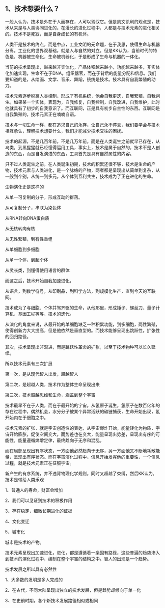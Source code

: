<h2>1、技术想要什么？</h2><p data-pid="3Z7KfdUE">一般人认为，技术是外在于人而存在，人可以驾驭它。但是凯文凯利的观点是，技术从来是与人类协同进化的，在漫长的进化过程中，人都是与技术元素的进化相关的。技术不是死寂，而是自身成长的有机体。</p><p data-pid="aWy9GInc">人类不是技术的终点，而是中点，工业文明的元命题，在于我思，使得生命与机器分离。工业化的世界观基础，就是人与自然的对立。但是KK认为，当前时代的特色是，机器被生命化，生命被机器化，于是形成了生命与机器的一体化。</p><p data-pid="WWBeNeWh">当前的技术呈现出，越来越非实体化，产品体积越来越小，功能越来越多，非实体化加速实现，生命不在于DNA，组织器官，而在于背后的能量分配和信息。我们要知道的是，从绘画、文学、音乐、舞蹈，统统是技术。技术具有自我繁殖的动力。</p><p data-pid="NV4vgN1n">技术元素逐步脱离人类控制，形成了有机系统，他会自我更迭，自我繁殖，自我创生。如果某一个实体，表现为，自我修复，自我控制，自我改进，自我维护，此时他就具有了初步的自我意识了。而互联网，正是具有初步自主性的东西。互联网是自我繁殖的，技术元素正在喃喃自语。</p><p data-pid="kSQg1aUQ">技术与一切生命一样，都在追求自己的永存，让自己永不停息，我们要学会与技术相互承认，理解技术想要什么，我们才能减少技术交往的困扰。</p><p data-pid="cE-Jw6rJ">技术的起源，不是几百年前，不是几万年前，而是在人类诞生之前就早已存在，从鸟类，到黑猩猩就已经懂得运用工具，事实上，技术是属于自然的，技术不是人创造的东西，而是自发演进的东西，工具首先是具有自然属性的内容。</p><p data-pid="0w8gnplz">只不过人类诞生之前，在人类诞生初期，技术的积累还很不够，技术是生命的产物，技术元素与人类进化，是一个脉络的产物，两者都是呈现出从简单到复杂，从一般到个别，从统一到多元，从个体到互利共生，技术成为了正在进化的生命。</p><p data-pid="dLW0kREa">生物演化史是这样的</p><p data-pid="SPhfqWGJ">从单一可复制的分子，形成互动的群落。</p><p data-pid="v5Uett6M">从可复制分子，串联为染色体</p><p data-pid="iePshDZh">从RNA转向DNA蛋白质</p><p data-pid="VxD_lgjw">从无核转向有核</p><p data-pid="yP5zVLLv">从无性繁殖，到有性重组</p><p data-pid="N1dSimFB">从单细胞到多细胞</p><p data-pid="WKRCDIy2">从单一个体，到超个体</p><p data-pid="ZAvI0gHR">从灵长类，到懂得使用语言的群体</p><p data-pid="eMuFlTLZ">而这之后，技术开始自我加速进化，</p><p data-pid="JvOyz5b4">从语言，到数学符号，从印刷品，到科学方法，到规模化生产，直到今天的互联网。</p><p data-pid="w-W5wDG2">技术成为了与细胞、个体并驾齐驱的生命，从他那里，形成锤子、螺丝刀、量子计算机、基因工程等等，技术的迭代。</p><p data-pid="3AhVwzqB">从演化的角度来说，从最开始的单细胞缺乏一种积累功能，到多细胞，两性繁殖，使得创新力大大提高，但是他依然是垂直型的。而技术能够呈现出跳跃性，扩张性的回归路径。</p><p data-pid="MgPpVVYS">其次，技术呈现出非渐进，而是跳跃性革命的扩张，以至于技术物种可以长久延续。</p><p data-pid="B57Uah7r">所以技术元素有三次扩展</p><p data-pid="2w2R1wcU">第一次，是从现代智人出发，超越智人</p><p data-pid="qVu-7wNG">第二次，是超越人类，技术作为整体生命呈现出来</p><p data-pid="Qhdofa2e">第三次，技术超越思维和生命，涵盖到整个宇宙</p><p data-pid="caWcqLFS">技术最早不在于人类，而在于最开始的宇宙，从氢原子诞生，氢原子在数百亿年的存在过程中，偶然机会，水分分子被某个异常活跃的碳链捕获，生命开始出现，氢开始内在于细胞之中。</p><p data-pid="raNhWmia">技术元素的扩张，就是宇宙创造性的表达，从宇宙爆炸开始，能量转化为物质，宇宙开始膨胀，促使空间变大，而势差也在变大，能量呈现出势差，呈现出有序的可能性，能量遵循熵增定律，最终趋向于无序和混乱。</p><p data-pid="1BdnG67b">而在局部呈现出有序状态，一方面他必然趋向于无序，另一方面他又不断地耗散能量，呈现出有序状态。而在宇宙演化过程中，信息开始发挥他的重要性，一个信息过程，就是技术元素正在征服宇宙。</p><p data-pid="sBLvDA7s">新产生的有序系统，并不违背物理化学规则，同时又超越了束缚，然后KK认为，技术是带给人类乐观</p><p data-pid="IKnKC-H_">1、普通人的寿命，财富会增加</p><p data-pid="4Elakwbw">2、我们可以见证到技术的积极作用</p><p data-pid="VAq4ZpIg">3、存在稳定，细微长期进化的证据</p><p data-pid="L2Lw5NMQ">4、文化变迁</p><p data-pid="OYM-zudu">5、城市化</p><p data-pid="krhO-89c">城市是技术的产物。</p><p data-pid="N1Pfne_Q">技术元素呈现出加速进化，进化，都是遵循着一条固有路径，这些普遍的趋势渗入到技术的演化过程中，编制在整个宇宙的结构之中。智人的出现是一个趋势。</p><p data-pid="n3tPb2iu">技术发展之所以具有必然性</p><p data-pid="sTAv53AJ">1、大多数的发明是多人完成的</p><p data-pid="Y0B3ujrA">2、在古代，不同大陆呈现出独立的技术发展，但是趋势却倾向于单一化</p><p data-pid="N4ZZs29p">3、在史前时期，各个新技术发展路径相似或相同</p><p></p><p></p><p></p><p></p><p></p><p></p><p></p><p></p>